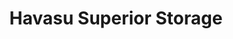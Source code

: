 ---
title: "Havasu Superior Storage"
url: /lake-havasu-city/havasu-superior-storage/
shop: storage rental
---